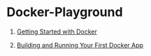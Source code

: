 # Docker-Playground

1. [Getting Started with Docker](https://www.pluralsight.com/courses/getting-started-docker)

2. [Building and Running Your First Docker App](https://www.pluralsight.com/courses/docker-building-running-first-app)